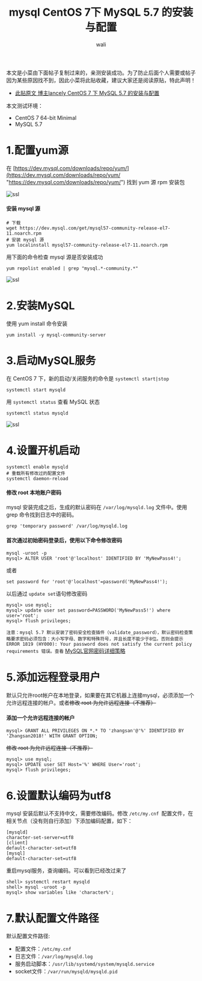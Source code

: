 ﻿---
layout: post
title: mysql  CentOS 7下 MySQL 5.7 的安装与配置 #标题
tagline: mysql CentOS 7下 MySQL 5.7 的安装与配置
category: SQL      #分类
author: wali    #作者
tag: mySQL     #标签
ghurl:        #github url
ghurl_zip:    #github zip下载
comments: true
post_nav: ["1.配置yum源","2.安装MySQL","3.启动MySQL服务","4.设置开机启动","5.添加远程登录用户","6.设置默认编码为utf8","7.默认配置文件路径"]
group_tag: mysql 安装教程
---

本文是小菜由下面帖子复制过来的，亲测安装成功。为了防止后面个人需要或帖子因为某些原因找不到，因此小菜将此贴收藏，建议大家还是阅读原贴，特此声明！

- [此贴原文 博主lancely CentOS 7 下 MySQL 5.7 的安装与配置](https://www.jianshu.com/p/1dab9a4d0d5f "https://www.jianshu.com/p/1dab9a4d0d5f")

本文测试环境：
- CentOS 7 64-bit Minimal
- MySQL 5.7

# 1.配置yum源

在 [https://dev.mysql.com/downloads/repo/yum/](https://dev.mysql.com/downloads/repo/yum/ "https://dev.mysql.com/downloads/repo/yum/") 找到 yum 源 rpm 安装包

![ssl](https://raw.githubusercontent.com/walidream/blogimage/master/waliblogImage/sql/sql_8.png)

#### 安装 mysql 源

```linux
# 下载
wget https://dev.mysql.com/get/mysql57-community-release-el7-11.noarch.rpm
# 安装 mysql 源
yum localinstall mysql57-community-release-el7-11.noarch.rpm
```

用下面的命令检查 mysql 源是否安装成功

```linux
yum repolist enabled | grep "mysql.*-community.*"
```

![ssl](https://raw.githubusercontent.com/walidream/blogimage/master/waliblogImage/sql/sql_9.png)


# 2.安装MySQL

使用 yum install 命令安装

```linux
yum install -y mysql-community-server
```

# 3.启动MySQL服务

在 CentOS 7 下，新的启动/关闭服务的命令是 `systemctl start|stop`

```linux
systemctl start mysqld
```

用 `systemctl status` 查看 MySQL 状态

```linux
systemctl status mysqld
```

![ssl](https://raw.githubusercontent.com/walidream/blogimage/master/waliblogImage/sql/sql_10.png)


# 4.设置开机启动

```linux
systemctl enable mysqld
# 重载所有修改过的配置文件
systemctl daemon-reload
```

#### 修改 root 本地账户密码

mysql 安装完成之后，生成的默认密码在 `/var/log/mysqld.log` 文件中。使用 grep 命令找到日志中的密码。

```linux
grep 'temporary password' /var/log/mysqld.log
```

#### 首次通过初始密码登录后，使用以下命令修改密码

```linux
mysql -uroot -p
mysql> ALTER USER 'root'@'localhost' IDENTIFIED BY 'MyNewPass4!'; 
```
或者

```linux
set password for 'root'@'localhost'=password('MyNewPass4!'); 
```

以后通过 `update set`语句修改密码

```mysql
mysql> use mysql;
mysql> update user set password=PASSWORD('MyNewPass5!') where user='root';
mysql> flush privileges;
```

`注意：mysql 5.7 默认安装了密码安全检查插件（validate_password），默认密码检查策略要求密码必须包含：大小写字母、数字和特殊符号，并且长度不能少于8位。否则会提示 ERROR 1819 (HY000): Your password does not satisfy the current policy requirements 错误。查看` [MySQL官网密码详细策略](https://links.jianshu.com/go?to=https%3A%2F%2Fdev.mysql.com%2Fdoc%2Frefman%2F5.7%2Fen%2Fvalidate-password-options-variables.html%23sysvar_validate_password_policy "https://links.jianshu.com/go?to=https%3A%2F%2Fdev.mysql.com%2Fdoc%2Frefman%2F5.7%2Fen%2Fvalidate-password-options-variables.html%23sysvar_validate_password_policy")


# 5.添加远程登录用户

默认只允许root帐户在本地登录，如果要在其它机器上连接mysql，必须添加一个允许远程连接的帐户。或者~~修改 root 为允许远程连接（不推荐）~~

#### 添加一个允许远程连接的帐户

```mysql
mysql> GRANT ALL PRIVILEGES ON *.* TO 'zhangsan'@'%' IDENTIFIED BY 'Zhangsan2018!' WITH GRANT OPTION;
```

~~修改 root 为允许远程连接（不推荐）~~

```mysql
mysql> use mysql;
mysql> UPDATE user SET Host='%' WHERE User='root';
mysql> flush privileges;
```

# 6.设置默认编码为utf8

mysql 安装后默认不支持中文，需要修改编码。修改 `/etc/my.cnf `配置文件，在相关节点（没有则自行添加）下添加编码配置，如下：


```
[mysqld]
character-set-server=utf8
[client]
default-character-set=utf8
[mysql]
default-character-set=utf8
```

重启mysql服务，查询编码。可以看到已经改过来了

```mysql
shell> systemctl restart mysqld
shell> mysql -uroot -p
mysql> show variables like 'character%';
```

# 7.默认配置文件路径

默认配置文件路径:
- 配置文件：`/etc/my.cnf`
- 日志文件：`/var/log/mysqld.log`
- 服务启动脚本：`/usr/lib/systemd/system/mysqld.service`
- socket文件：`/var/run/mysqld/mysqld.pid`











